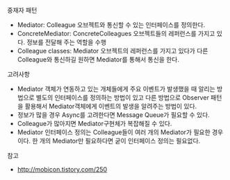 중재자 패턴

- Mediator: Colleague 오브젝트와 통신할 수 있는 인터페이스를 정의한다.
- ConcreteMediator: ConcreteColleagues 오브젝트들의 레퍼런스를 가지고 있다. 정보를 전달해 주는 역할을 수행
- Colleague classes: Mediator 오브젝트의 레퍼런스를 가지고 있다가 다른 Colleague와 통신하길 원하면 Mediator를 통해서 통신을 한다.

고려사항

- Mediator 객체가 연동하고 있는 개체들에게 주요 이벤트가 발생했을 때 알리는 방법으로 별도의 인터페이스를 정의하는 방법이 있고 다른 방법으로  Observer 패턴을 활용해서 Mediator객체에게 이벤트의 발생을 알려주는 방법이 있다.
- 정보가 많을 경우 Async를 고려한다면 Message Queue가 필요할 수 있다.
- Colleague가 많아지면 Mediator구현체가 복잡해질 수 있다.
- Mediator 인터페이스 정의는 Colleague들이 여러 개의 Mediator가 필요한 경우이다. 한 개의 Mediator만 필요하다면 굳이 인터페이스 정의는 필요없다.

참고

- http://mobicon.tistory.com/250